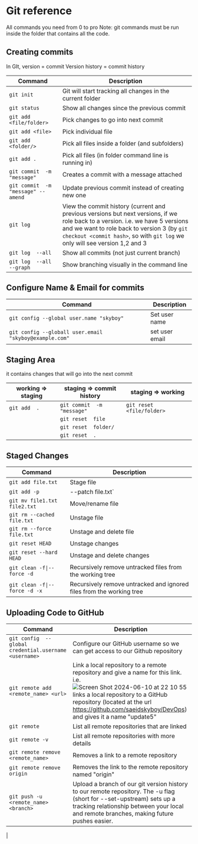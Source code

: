 # Git reference
All commands you need from 0 to pro
Note:  git commands must be run inside the folder that contains all the code. 

## Creating commits
In GIt, version = commit
Version history = commit history

| Command | Description |
| - | - |
| `git init`                                         | Git will start tracking all changes in the current folder |
| `git status`                                       | Show all changes since the previous commit |
| `git add <file/folder>`                            | Pick changes to go into next commit |
| `git add <file>`                                   | Pick individual file |
| `git add <folder/>`                                | Pick all files inside a folder (and subfolders) |
| `git add .`                                        | Pick all files (in folder command line is running in) |
| `git commit  -m "message"`                         | Creates a commit with a message attached |
| `git commit  -m "message" --amend`                 | Update previous commit instead of creating new one |
| `git log`                                          | View the commit history (current and previous versions but next versions, if we role back to a version. i.e. we have 5 versions and we want to role back to version 3 (by `git checkout <commit hash>`, so with `git log` we only will see version 1,2 and 3 |
| `git log  --all`                                   | Show all commits (not just current branch)|
| `git log  --all --graph`                           | Show branching visually in the command line|

   
## Configure Name & Email for commits

| Command | Description |
| - | - |
| `git config --global user.name "skyboy"`                       | Set user name |
| `git config --globall user.email "skyboy@example.com"`         | set user email |

## Staging Area
it contains changes that will go into the next commit

| working => staging | staging => commit history | staging => working |
| - | - | - |
| `git add  .` | `git commit  -m "message"` | `git reset  <file/folder>` |
| | `git reset  file` | |
| | `git reset  folder/` | | |
| | `git reset  .` | |

## Staged Changes
| Command | Description |
| - | - |
| `git add file.txt`                        | Stage file |
| `git add -p`|--patch file.txt`            | Stage some but not all changes in a file |
| `git mv file1.txt file2.txt`              | Move/rename file |
| `git rm --cached file.txt`                | Unstage file |
| `git rm --force file.txt`                 | Unstage and delete file |
| `git reset HEAD`                          | Unstage changes |
| `git reset --hard HEAD`                   | Unstage and delete changes |
| `git clean -f\|--force -d`                | Recursively remove untracked files from the working tree |
| `git clean -f\|--force -d -x`             | Recursively remove untracked and ignored files from the working tree |

## Uploading Code to GitHub 
| Command | Description |
| - | - |
| `git config  --global credential.username  <username>`    | Configure our GitHub username so we can get access to our Github repository |
| `git remote add  <remote_name> <url>` | Link a local repository to a remote repository and give a name for this link. i.e. ![Screen Shot 2024-06-10 at 22 10 55](https://github.com/saeidskyboy/Git-cheatsheet/assets/97639248/65c6f4d9-b523-401d-85f8-a14c90b13c9d) links a local repository to a GitHub repository (located at the url https://github.com/saeidskyboy/DevOps) and gives it a name "update5" |
| `git remote`                              | List all remote repositories that are linked |
| `git remote -v`                           | List all remote repositories with more details |
| `git remote remove  <remote_name>`        | Removes a link to a remote repository |
| `git remote remove  origin`               | Removes the link to the remote repository named "origin" |
| `git push -u <remote_name> <branch>`        | Upload a branch of our git version history to our remote repository. The -u flag (short for --set-upstream) sets up a tracking relationship between your local and remote branches, making future pushes easier.

|
